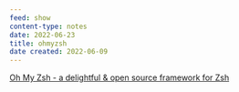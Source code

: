 ```yaml
---
feed: show
content-type: notes
date: 2022-06-23
title: ohmyzsh
date created: 2022-06-09
---
```


[Oh My Zsh - a delightful & open source framework for Zsh](https://ohmyz.sh/#install)
